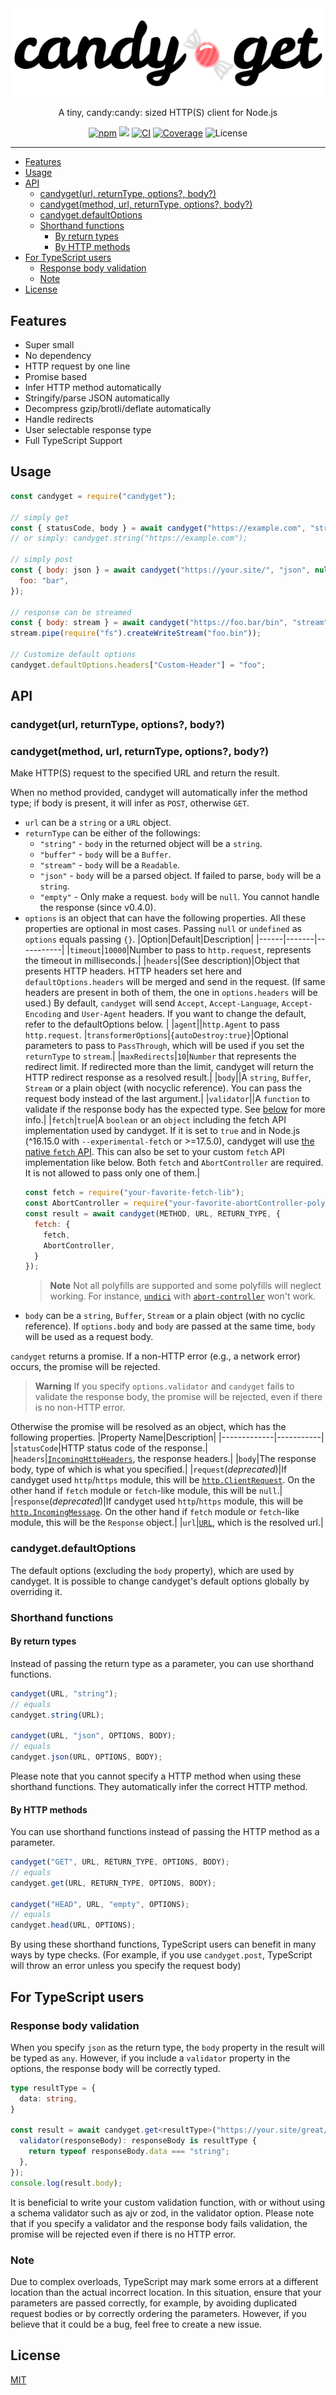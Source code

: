 <div align="center">
  <img src="https://raw.githubusercontent.com/mtripg6666tdr/candyget/main/assets/candyget_logo.svg" alt="CandyGet">
  <br>
  <p>A tiny, candy:candy: sized HTTP(S) client for Node.js</p>
  <a href="https://www.npmjs.com/package/candyget"><img src="https://img.shields.io/npm/v/candyget" alt="npm"></a>
  <a href="https://packagephobia.com/result?p=candyget"><img src="https://badgen.net/packagephobia/install/candyget"></a>
  <a href="https://github.com/mtripg6666tdr/candyget/actions/workflows/ci.yml"><img src="https://github.com/mtripg6666tdr/candyget/actions/workflows/ci.yml/badge.svg" alt="CI"></a>
  <a href="https://app.codecov.io/github/mtripg6666tdr/candyget"><img alt="Coverage" src="https://img.shields.io/codecov/c/github/mtripg6666tdr/candyget"></a>
  <img alt="License" src="https://img.shields.io/npm/l/candyget">
</div>

---

- [Features](#features)
- [Usage](#usage)
- [API](#api)
  - [candyget(url, returnType, options?, body?)](#candygeturl-returntype-options-body)
  - [candyget(method, url, returnType, options?, body?)](#candygetmethod-url-returntype-options-body)
  - [candyget.defaultOptions](#candygetdefaultoptions)
  - [Shorthand functions](#shorthand-functions)
    - [By return types](#by-return-types)
    - [By HTTP methods](#by-http-methods)
- [For TypeScript users](#for-typescript-users)
  - [Response body validation](#response-body-validation)
  - [Note](#note)
- [License](#license)

## Features

- Super small
- No dependency
- HTTP request by one line
- Promise based
- Infer HTTP method automatically
- Stringify/parse JSON automatically
- Decompress gzip/brotli/deflate automatically
- Handle redirects
- User selectable response type
- Full TypeScript Support

## Usage
```js
const candyget = require("candyget");

// simply get 
const { statusCode, body } = await candyget("https://example.com", "string");
// or simply: candyget.string("https://example.com");

// simply post
const { body: json } = await candyget("https://your.site/", "json", null, {
  foo: "bar",
});

// response can be streamed
const { body: stream } = await candyget("https://foo.bar/bin", "stream");
stream.pipe(require("fs").createWriteStream("foo.bin"));

// Customize default options
candyget.defaultOptions.headers["Custom-Header"] = "foo";
```

## API
### candyget(url, returnType, options?, body?)
### candyget(method, url, returnType, options?, body?)
Make HTTP(S) request to the specified URL and return the result.

When no method provided, candyget will automatically infer the method type; if body is present, it will infer as `POST`, otherwise `GET`.
* `url` can be a `string` or a `URL` object.
* `returnType` can be either of the followings:
  * `"string"` - `body` in the returned object will be a `string`.
  * `"buffer"` - `body` will be a `Buffer`.
  * `"stream"` - `body` will be a `Readable`.
  * `"json"` - `body` will be a parsed object. If failed to parse, `body` will be a `string`.
  * `"empty"` - Only make a request. `body` will be `null`. You cannot handle the response (since v0.4.0).
* `options` is an object that can have the following properties. All these properties are optional in most cases. Passing `null` or `undefined` as `options` equals passing `{}`.
  |Option|Default|Description|
  |------|-------|-----------|
  |`timeout`|`10000`|Number to pass to `http.request`, represents the timeout in milliseconds.|
  |`headers`|(See description)|Object that presents HTTP headers. HTTP headers set here and `defaultOptions.headers` will be merged and send in the request. (If same headers are present in both of them, the one in `options.headers` will be used.) By default, `candyget` will send `Accept`, `Accept-Language`, `Accept-Encoding` and `User-Agent` headers. If you want to change the default, refer to the defaultOptions below. |
  |`agent`||`http.Agent` to pass `http.request`.
  |`transformerOptions`|`{autoDestroy:true}`|Optional parameters to pass to `PassThrough`, which will be used if you set the `returnType` to `stream`.|
  |`maxRedirects`|`10`|`Number` that represents the redirect limit. If redirected more than the limit, candyget will return the HTTP redirect response as a resolved result.|
  |`body`||A `string`, `Buffer`, `Stream` or a plain object (with nocyclic reference). You can pass the request body instead of the last argument.|
  |`validator`||A `function` to validate if the response body has the expected type. See [below](#response-body-validation) for more info.|
  |`fetch`|`true`|A `boolean` or an `object` including the fetch API implementation used by candyget. If it is set to `true` and in Node.js (^16.15.0 with `--experimental-fetch` or >=17.5.0), candyget will use [the native `fetch` API](https://nodejs.org/dist/latest-v18.x/docs/api/globals.html#fetch). This can also be set to your custom `fetch` API implementation like below. Both `fetch` and `AbortController` are required. It is not allowed to pass only one of them.|
    ```js
    const fetch = require("your-favorite-fetch-lib");
    const AbortController = require("your-favorite-abortController-polyfill");
    const result = await candyget(METHOD, URL, RETURN_TYPE, {
      fetch: {
        fetch,
        AbortController,
      }
    });
    ```
    > **Note** Not all polyfills are supported and some polyfills will neglect working.
    > For instance, [`undici`](https://npm.im/undici) with [`abort-controller`](https://npm.im/abort-controller) won't work.
* `body` can be a `string`, `Buffer`, `Stream` or a plain object (with no cyclic reference). If `options.body` and `body` are passed at the same time, `body` will be used as a request body.

`candyget` returns a promise.
If a non-HTTP error (e.g., a network error) occurs, the promise will be rejected.

> **Warning**
> If you specify `options.validator` and `candyget` fails to validate the response body, the promise will be rejected, even if there is no non-HTTP error.

Otherwise the promise will be resolved as an object, which has the following properties.
  |Property Name|Description|
  |-------------|-----------|
  |`statusCode`|HTTP status code of the response.|
  |`headers`|[`IncomingHttpHeaders`](https://microsoft.github.io/PowerBI-JavaScript/interfaces/_node_modules__types_node_http_d_._http_.incominghttpheaders.html), the response headers.|
  |`body`|The response body, type of which is what you specified.|
  |`request`(*deprecated*)|If candyget used `http`/`https` module, this will be [`http.ClientRequest`](https://nodejs.org/api/http.html#class-httpclientrequest). On the other hand if `fetch` module or `fetch`-like module, this will be `null`.|
  |`response`(*deprecated*)|If candyget used `http`/`https` module, this will be [`http.IncomingMessage`](https://nodejs.org/api/http.html#class-httpincomingmessage). On the other hand if `fetch` module or `fetch`-like module, this will be the `Response` object.|
  |`url`|[`URL`](https://developer.mozilla.org/docs/Web/API/URL), which is the resolved url.|

### candyget.defaultOptions

The default options (excluding the `body` property), which are used by candyget.
It is possible to change candyget's default options globally by overriding it.

### Shorthand functions

#### By return types

Instead of passing the return type as a parameter, you can use shorthand functions.
```js
candyget(URL, "string");
// equals
candyget.string(URL);

candyget(URL, "json", OPTIONS, BODY);
// equals
candyget.json(URL, OPTIONS, BODY);
```
Please note that you cannot specify a HTTP method when using these shorthand functions. They automatically infer the correct HTTP method.

#### By HTTP methods

You can use shorthand functions instead of passing the HTTP method as a parameter.
```js
candyget("GET", URL, RETURN_TYPE, OPTIONS, BODY);
// equals
candyget.get(URL, RETURN_TYPE, OPTIONS, BODY);

candyget("HEAD", URL, "empty", OPTIONS);
// equals
candyget.head(URL, OPTIONS);
```
By using these shorthand functions, TypeScript users can benefit in many ways by type checks. (For example, if you use `candyget.post`, TypeScript will throw an error unless you specify the request body)

## For TypeScript users
### Response body validation

When you specify `json` as the return type, the `body` property in the result will be typed as `any`. However, if you include a `validator` property in the options, the response body will be correctly typed.

```ts
type resultType = {
  data: string,
}

const result = await candyget.get<resultType>("https://your.site/great/content", "json", {
  validator(responseBody): responseBody is resultType {
    return typeof responseBody.data === "string";
  },
});
console.log(result.body);
```

It is beneficial to write your custom validation function, with or without using a schema validator such as ajv or zod, in the validator option. 
Please note that if you specify a validator and the response body fails validation, the promise will be rejected even if there is no HTTP error.

### Note
Due to complex overloads, TypeScript may mark some errors at a different location than the actual incorrect location. In this situation, ensure that your parameters are passed correctly, for example, by avoiding duplicated request bodies or by correctly ordering the parameters. However, if you believe that it could be a bug, feel free to create a new issue.

## License
[MIT](LICENSE)

